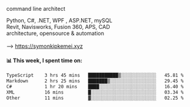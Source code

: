 command line architect

Python, C#, .NET, WPF , ASP.NET, mySQL <br>
Revit, Navisworks, Fusion 360, APS, CAD <br>
architecture, opensource & automation<br>
<br>
--> https://symonkipkemei.xyz

#### 📊 This week, I spent time on:
<!--START_SECTION:waka-->

```txt
TypeScript    3 hrs 45 mins   ███████████▒░░░░░░░░░░░░░   45.81 %
Markdown      2 hrs 25 mins   ███████▒░░░░░░░░░░░░░░░░░   29.45 %
C#            1 hr 20 mins    ████░░░░░░░░░░░░░░░░░░░░░   16.40 %
XML           16 mins         █░░░░░░░░░░░░░░░░░░░░░░░░   03.34 %
Other         11 mins         ▓░░░░░░░░░░░░░░░░░░░░░░░░   02.25 %
```

<!--END_SECTION:waka-->
